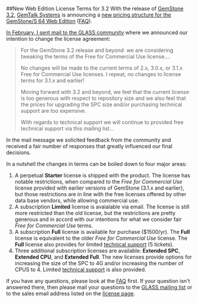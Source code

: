 ##New Web Edition License Terms for 3.2
With the release of [GemStone 3.2](http://gemtalksystems.com/index.php/news/version3-2/), [GemTalk Systems][6] is announcing a 
[new pricing structure for the GemStone/S 64 Web Edition][1] ([FAQ][2]).

[In February, I sent mail to the GLASS community][3] where we announced our intention to 
change the license agreement:

> For the GemStone 3.2 release and beyond  we are considering tweaking the terms of the Free for Commercial Use license....
>
> No changes will be made to the current terms of 2.x, 3.0.x, or 3.1.x Free for Commercial Use licenses. I repeat, no changes to license terms for 3.1.x and earlier!
>
> Moving forward with 3.2 and beyond, we feel that the current license is too generous with respect to repository size and we also feel that the prices for upgrading the SPC size and/or purchasing technical support are too expensive. 
>
> With regards to technical support we will continue to provided free technical support via this mailing list...

In the mail message we solicited feedback from the community and received a fair number of responses that greatly influenced our final decisions.

In a nutshell the changes in terms can be boiled down to four major areas:

1. A perpetual **Starter** license is shipped with the product. The license has notable restrictions,
   when compared to the *Free for Commercial Use* license provided with earlier versions of GemStone (3.1.x
   and earlier), 
   but those restrictions are in line with the free licenses offered by other data base
   vendors, while allowing commercial use.
2. A subscription **Limited** license is avaialable via email. The license is still more restricted than 
   the old license, but the restrictions are pretty generous and in accord with our intentions for
   what we consider fair *Free for Commercial Use* terms.
3. A subscription **Full** license is available for purchase ($1500/yr). The **Full** license is
   equivalent to the older *Free for Commercial Use* license. The **Full** license also provides for 
   limited [technical support][4] (5 tickets).
4. Three additional subscription licenses are available: **Extended SPC**, **Extended CPU**, and 
   **Extended Full**. The new licenses provide options for increasing the size of the SPC to 4G and/or
   increasing the number of CPUS to 4. Limited [technical support][4] is also provided.

If you have any questions, please look at the [FAQ][2] first. If your question isn't answered there, then
please mail your questions to the [GLASS mailing list][5] or to the sales email address listed on the 
[license page][1].

[1]: http://seaside.gemtalksystems.com/docs/WebEditionPricing.htm
[2]: http://seaside.gemtalksystems.com/docs/Web_Edition_FAQ.htm
[3]: http://forum.world.st/Glass-Changes-to-terms-of-Free-for-Commercial-Use-license-for-3-2-and-beyond-tp4746053.html
[4]: http://gemtalksystems.com/index.php/community/gss-support/overview/
[5]: http://lists.gemtalksystems.com/mailman/listinfo/glass
[6]: http://gemtalksystems.com/
